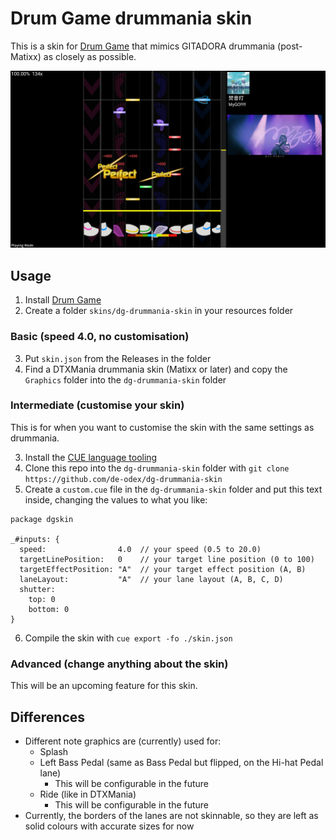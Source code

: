 # Drum Game drummania skin

This is a skin for [Drum Game](https://github.com/Jumprocks1/drum-game) that mimics GITADORA drummania (post-Matixx) as closely as possible.

![Preview](preview.png?raw=true)

## Usage
1. Install [Drum Game](https://github.com/Jumprocks1/drum-game)
2. Create a folder `skins/dg-drummania-skin` in your resources folder

### Basic (speed 4.0, no customisation)
3. Put `skin.json` from the Releases in the folder
4. Find a DTXMania drummania skin (Matixx or later) and copy the `Graphics` folder into the `dg-drummania-skin` folder

### Intermediate (customise your skin)
This is for when you want to customise the skin with the same settings as drummania.

3. Install the [CUE language tooling](https://github.com/cue-lang/cue)
4. Clone this repo into the `dg-drummania-skin` folder with `git clone https://github.com/de-odex/dg-drummania-skin`
5. Create a `custom.cue` file in the `dg-drummania-skin` folder and put this text inside, changing the values to what you like:
```cue
package dgskin

_#inputs: {
  speed:                4.0  // your speed (0.5 to 20.0)
  targetLinePosition:   0    // your target line position (0 to 100)
  targetEffectPosition: "A"  // your target effect position (A, B)
  laneLayout:           "A"  // your lane layout (A, B, C, D)
  shutter:
    top: 0
    bottom: 0
}
```
6. Compile the skin with `cue export -fo ./skin.json`

### Advanced (change anything about the skin)
This will be an upcoming feature for this skin.

## Differences
- Different note graphics are (currently) used for:
  - Splash
  - Left Bass Pedal (same as Bass Pedal but flipped, on the Hi-hat Pedal lane)
    - This will be configurable in the future
  - Ride (like in DTXMania)
    - This will be configurable in the future
- Currently, the borders of the lanes are not skinnable, so they are left as solid colours with accurate sizes for now
